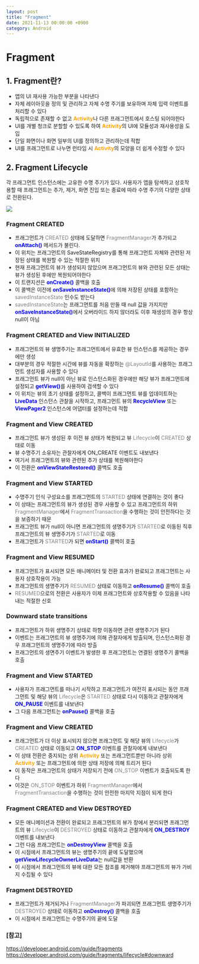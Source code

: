 ```yaml
---
layout: post
title: "Fragment"
date: 2021-11-13 00:00:00 +0900
category: Android
---
```

# Fragment

## 1. Fragment란?

- 앱의 UI 재사용 가능한 부분을 나타낸다
- 자체 레이아웃을 정의 및 관리하고 자체 수명 주기를 보유하며 자체 입력 이벤트를 처리할 수 있다
- 독립적으로 존재할 수 없고 <span style="color:orange">**Activity**</span>나
  다른 프래그먼트에서 호스팅 되어야한다
- UI를 개별 청크로 분할할 수 있도록 하여 <span style="color:orange">**Activity**</span>의
  UI에 모듈성과 재사용성을 도입
- 단일 화면이나 화면 일부의 UI를 정의하고 관리하는데 적합
- UI를 프래그먼트로 나누면 런타임 시 <span style="color:orange">**Activity**</span>의
  모양을 더 쉽게 수정할 수 있다

## 2. Fragment Lifecycle

각 프래그먼트 인스턴스에는 고유한 수명 주기가 있다. 사용자가 앱을 탐색하고 상호작용할 때
프래그먼트는 추가, 제거, 화면 진입 또는 종료에 따라 수명 주기의 다양한 상태로 전환된다.

<img src="http://snowchori.github.io/assets/img/fragment_lifecycle.png">

### Fragment CREATED

- 프래그먼트가 <span style="color:gray">CREATED</span> 상태에 도달하면
  <span style="color:gray">FragmentManager</span>가 추가되고
  <span style="color:blue">**onAttach()**</span> 메서드가 불린다.
- 이 위치는 프래그먼트의 <span style="color:gr   ay">SaveStateRegistry</span>를 통해
  프래그먼트 자체와 관련된 저장된 상태를 복원할 수 있는 적절한 위치
- 현재 프래그먼트의 뷰가 생성되지 않았으며 프래그먼트의 뷰와 관련된 모든 상태는 뷰가
  생성된 후에만 복원되어야한다
- 이 트랜지션은 <span style="color:blue">**onCreate()**</span> 콜백을 호출
- 이 콜백은 이전에 <span style="color:blue">**onSaveInstanceState()**</span>에
  의해 저장된 상태를 포함하는 <span style="color:gray">savedInstanceState</span> 인수도 받는다
- <span style="color:gray">savedInstanceState</span>는 프래그먼트를 처음 만들 때
  null 값을 가지지만 <span style="color:blue">**onSaveInstanceState()**</span>에서
  오버라이드 하지 않더라도 이후 재생성의 경우 항상 null이 아님
  
### Fragment CREATED and View INITIALIZED

- 프래그먼트의 뷰 생명주기는 프래그먼트에서 유효한 뷰 인스턴스를 제공하는 경우에만 생성
- 대부분의 경우 적절한 시간에 뷰를 자동을 확장하는
  <span style="color:gray">@LayoutId</span>를 사용하는 프래그먼트 생성자를 사용할 수 있다
- 프래그먼트 뷰가 null이 아닌 뷰로 인스턴스화된 경우에만 해당 뷰가 프래그먼트에 설정되고
  <span style="color:blue">**getView()**</span>를 사용하여 검색할 수 있다
- 이 위치는 뷰의 초기 상태를 설정하고, 콜백이 프래그먼트 뷰를 업데이트하는
  <span style="color:blue">**LiveData**</span> 인스턴스 관찰을 시작하고,
  프래그먼트 뷰의 <span style="color:blue">**RecycleView**</span> 또는
  <span style="color:blue">**ViewPager2**</span> 인스턴스에 어댑터를 설정하는데 적합

### Fragment and View CREATED

- 프래그먼트 뷰가 생성된 후 이전 뷰 상태가 복원되고 뷰 <span style="color:gray">Lifecycle</span>이
  <span style="color:gray">CREATED</span> 상태로 이동
- 뷰 수명주기 소유자는 관찰자에게 ON_CREATE 이벤트도 내보낸다
- 여기서 프래그먼트의 뷰와 관련된 추가 상태를 복원해야한다
- 이 전환은 <span style="color:blue">**onViewStateRestored()**</span> 콜백도 호출

### Fragment and View STARTED

- 수명주기 인식 구성요소를 프래그먼트의 <span style="color:gray">STARTED</span> 상태에 연결하는 것이 좋다
- 이 상태는 프래그먼트의 뷰가 생성된 경우 사용할 수 있고 프래그먼트의 하위
  <span style="color:gray">FragmentManager</span>에서
  <span style="color:gray">FragmentTransaction</span>을 수행하는 것이 안전하다는 것을
  보증하기 때문
- 프래그먼트 뷰가 null이 아니면 프래그먼트의 생명주기가 <span style="color:gray">STARTED</span>로 이동된 직후
  프래그먼트의 뷰 생명주기가 <span style="color:gray">STARTED</span>로 이동
- 프래그먼트가 <span style="color:gray">STARTED</span>가 되면
  <span style="color:blue">**onStart()**</span> 콜백이 호출
  
### Fragment and View RESUMED

- 프래그먼트가 표시되면 모든 애니메이터 및 전환 효과가 완료되고 프래그먼트는 사용자 상호작용이 가능
- 프래그먼트의 생명주기가 <span style="color:gray">RESUMED</span> 상태로 이동하고
  <span style="color:blue">**onResume()**</span> 콜백이 호출
- <span style="color:gray">RESUMED</span>으로의 전환은 사용자가 이제 프래그먼트와
  상호작용할 수 있음을 나타내는 적절한 신호
  
### Downward state transitions

- 프래그먼트가 하위 생명주기 상태로 하향 이동하면 관련 생명주기가 된다
- 이벤트는 프래그먼트의 뷰 생명주기에 의해 관찰자에게 방출되며, 인스턴스화된 경우
  프래그먼트의 생명주기에 따라 방출
- 프래그먼트의 생면주기 이벤트가 발생한 후 프래그먼트는 연결된 생명주기 콜백을 호출

### Fragment and View STARTED

- 사용자가 프래그먼트를 떠나기 시작하고 프래그먼트가 여전히 표시되는 동안 프래그먼트
  및 해당 뷰의 <span style="color:gray">Lifecycle</span>은
  <span style="color:gray">STARTED</span> 상태로 다시 이동하고 관찰자에게
  <span style="color:blue">**ON_PAUSE**</span> 이벤트를 내보낸다
- 그 다음 프래그먼트는 <span style="color:blue">**onPause()**</span> 콜백을 호출

### Fragment and View CREATED

- 프래그먼트가 더 이상 표시되지 않으면 프래그먼트 및 해당 뷰의
  <span style="color:gray">Lifecycle</span>가
  <span style="color:gray">CREATED</span> 상태로 이동되고
  <span style="color:blue">**ON_STOP**</span> 이벤트를 관찰자에게 내보낸다
- 이 상태 전환은 중지되는 상위 <span style="color:orange">**Activity**</span>
  또는 프래그먼트뿐만 아니라 상위 <span style="color:orange">**Activity**</span>
  또는 프래그먼트에 의한 상태 저장에 의해 트리거 된다
- 이 동작은 프래그먼트의 상태가 저장되기 전에 <span style="color:gray">ON_STOP</span>
  이벤트가 호출되도록 한다
- 이것은 <span style="color:gray">ON_STOP</span> 이벤트가 하위
  <span style="color:gray">FragmentManager</span>에서
  <span style="color:gray">FragmentTransaction</span>을 수행하는 것이 안전한
  마지막 지점이 되게 한다
  
### Fragment CREATED and View DESTROYED

- 모든 애니메이션과 전환이 완료되고 프래그먼트의 뷰가 창에서 분리되면 프래그먼트의 뷰
  <span style="color:gray">Lifecycle</span>이 <span style="color:gray">DESTROYED</span>
  상태로 이동하고 관찰자에게 <span style="color:blue">**ON_DESTROY**</span> 이벤트를
  내보낸다
- 그런 다음 프래그먼트는 <span style="color:blue">**onDestroyView**</span> 콜백을 호출
- 이 시점에서 프래그먼트의 뷰는 생명주기의 끝에 도달했으며
  <span style="color:blue">**getViewLifecycleOwnerLiveData**</span>는
  null값을 반환
- 이 시점에서 프래그먼트의 뷰에 대한 모든 참조를 제거해야 프래그먼트의 뷰가
  가비지 수집될 수 있다
  
### Fragment DESTROYED

- 프래그먼트가 제거되거나 <span style="color:gray">FragmentManager</span>가 파괴되면
  프래그먼트 생명주기가 <span style="color:gray">DESTROYED</span> 상태로 이동하고
  <span style="color:blue">**onDestroy()**</span> 콜백을 호출
- 이 시점에서 프래그먼트는 수명주기의 끝에 도달

### [참고]
<https://developer.android.com/guide/fragments>
<https://developer.android.com/guide/fragments/lifecycle#downward>
